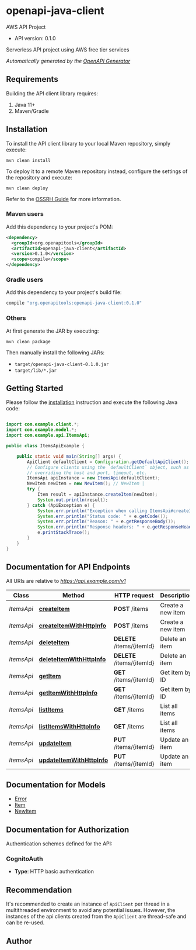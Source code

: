 # openapi-java-client

AWS API Project

- API version: 0.1.0

Serverless API project using AWS free tier services


*Automatically generated by the [OpenAPI Generator](https://openapi-generator.tech)*

## Requirements

Building the API client library requires:

1. Java 11+
2. Maven/Gradle

## Installation

To install the API client library to your local Maven repository, simply execute:

```shell
mvn clean install
```

To deploy it to a remote Maven repository instead, configure the settings of the repository and execute:

```shell
mvn clean deploy
```

Refer to the [OSSRH Guide](http://central.sonatype.org/pages/ossrh-guide.html) for more information.

### Maven users

Add this dependency to your project's POM:

```xml
<dependency>
  <groupId>org.openapitools</groupId>
  <artifactId>openapi-java-client</artifactId>
  <version>0.1.0</version>
  <scope>compile</scope>
</dependency>
```

### Gradle users

Add this dependency to your project's build file:

```groovy
compile "org.openapitools:openapi-java-client:0.1.0"
```

### Others

At first generate the JAR by executing:

```shell
mvn clean package
```

Then manually install the following JARs:

- `target/openapi-java-client-0.1.0.jar`
- `target/lib/*.jar`

## Getting Started

Please follow the [installation](#installation) instruction and execute the following Java code:

```java

import com.example.client.*;
import com.example.model.*;
import com.example.api.ItemsApi;

public class ItemsApiExample {

    public static void main(String[] args) {
        ApiClient defaultClient = Configuration.getDefaultApiClient();
        // Configure clients using the `defaultClient` object, such as
        // overriding the host and port, timeout, etc.
        ItemsApi apiInstance = new ItemsApi(defaultClient);
        NewItem newItem = new NewItem(); // NewItem | 
        try {
            Item result = apiInstance.createItem(newItem);
            System.out.println(result);
        } catch (ApiException e) {
            System.err.println("Exception when calling ItemsApi#createItem");
            System.err.println("Status code: " + e.getCode());
            System.err.println("Reason: " + e.getResponseBody());
            System.err.println("Response headers: " + e.getResponseHeaders());
            e.printStackTrace();
        }
    }
}

```

## Documentation for API Endpoints

All URIs are relative to *https://api.example.com/v1*

Class | Method | HTTP request | Description
------------ | ------------- | ------------- | -------------
*ItemsApi* | [**createItem**](docs/ItemsApi.md#createItem) | **POST** /items | Create a new item
*ItemsApi* | [**createItemWithHttpInfo**](docs/ItemsApi.md#createItemWithHttpInfo) | **POST** /items | Create a new item
*ItemsApi* | [**deleteItem**](docs/ItemsApi.md#deleteItem) | **DELETE** /items/{itemId} | Delete an item
*ItemsApi* | [**deleteItemWithHttpInfo**](docs/ItemsApi.md#deleteItemWithHttpInfo) | **DELETE** /items/{itemId} | Delete an item
*ItemsApi* | [**getItem**](docs/ItemsApi.md#getItem) | **GET** /items/{itemId} | Get item by ID
*ItemsApi* | [**getItemWithHttpInfo**](docs/ItemsApi.md#getItemWithHttpInfo) | **GET** /items/{itemId} | Get item by ID
*ItemsApi* | [**listItems**](docs/ItemsApi.md#listItems) | **GET** /items | List all items
*ItemsApi* | [**listItemsWithHttpInfo**](docs/ItemsApi.md#listItemsWithHttpInfo) | **GET** /items | List all items
*ItemsApi* | [**updateItem**](docs/ItemsApi.md#updateItem) | **PUT** /items/{itemId} | Update an item
*ItemsApi* | [**updateItemWithHttpInfo**](docs/ItemsApi.md#updateItemWithHttpInfo) | **PUT** /items/{itemId} | Update an item


## Documentation for Models

 - [Error](docs/Error.md)
 - [Item](docs/Item.md)
 - [NewItem](docs/NewItem.md)


<a id="documentation-for-authorization"></a>
## Documentation for Authorization


Authentication schemes defined for the API:
<a id="CognitoAuth"></a>
### CognitoAuth


- **Type**: HTTP basic authentication


## Recommendation

It's recommended to create an instance of `ApiClient` per thread in a multithreaded environment to avoid any potential issues.
However, the instances of the api clients created from the `ApiClient` are thread-safe and can be re-used.

## Author



